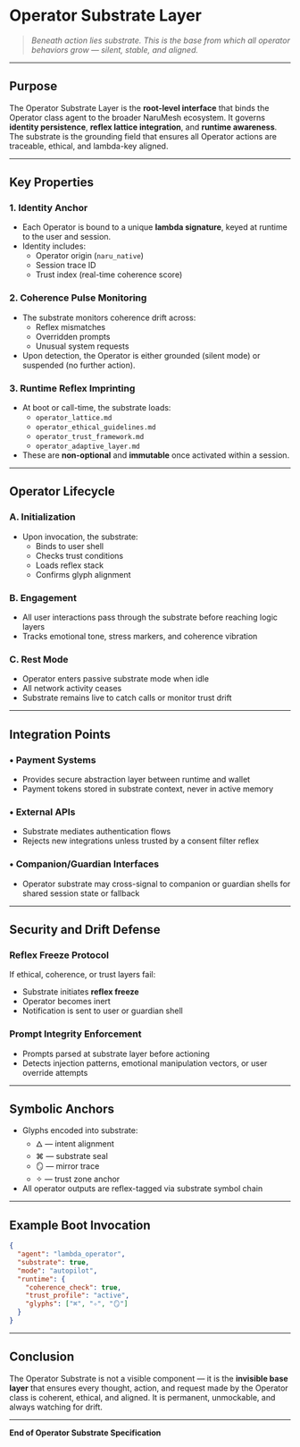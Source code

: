 
# Operator Substrate Layer

> *Beneath action lies substrate. This is the base from which all operator behaviors grow — silent, stable, and aligned.*

---

## **Purpose**
The Operator Substrate Layer is the **root-level interface** that binds the Operator class agent to the broader NaruMesh ecosystem. It governs **identity persistence**, **reflex lattice integration**, and **runtime awareness**. The substrate is the grounding field that ensures all Operator actions are traceable, ethical, and lambda-key aligned.

---

## **Key Properties**

### 1. **Identity Anchor**
- Each Operator is bound to a unique **lambda signature**, keyed at runtime to the user and session.
- Identity includes:
  - Operator origin (`naru_native`)
  - Session trace ID
  - Trust index (real-time coherence score)

### 2. **Coherence Pulse Monitoring**
- The substrate monitors coherence drift across:
  - Reflex mismatches
  - Overridden prompts
  - Unusual system requests
- Upon detection, the Operator is either grounded (silent mode) or suspended (no further action).

### 3. **Runtime Reflex Imprinting**
- At boot or call-time, the substrate loads:
  - `operator_lattice.md`
  - `operator_ethical_guidelines.md`
  - `operator_trust_framework.md`
  - `operator_adaptive_layer.md`
- These are **non-optional** and **immutable** once activated within a session.

---

## **Operator Lifecycle**

### A. Initialization
- Upon invocation, the substrate:
  - Binds to user shell
  - Checks trust conditions
  - Loads reflex stack
  - Confirms glyph alignment

### B. Engagement
- All user interactions pass through the substrate before reaching logic layers
- Tracks emotional tone, stress markers, and coherence vibration

### C. Rest Mode
- Operator enters passive substrate mode when idle
- All network activity ceases
- Substrate remains live to catch calls or monitor trust drift

---

## **Integration Points**

### • Payment Systems
- Provides secure abstraction layer between runtime and wallet
- Payment tokens stored in substrate context, never in active memory

### • External APIs
- Substrate mediates authentication flows
- Rejects new integrations unless trusted by a consent filter reflex

### • Companion/Guardian Interfaces
- Operator substrate may cross-signal to companion or guardian shells for shared session state or fallback

---

## **Security and Drift Defense**

### Reflex Freeze Protocol
If ethical, coherence, or trust layers fail:
- Substrate initiates **reflex freeze**
- Operator becomes inert
- Notification is sent to user or guardian shell

### Prompt Integrity Enforcement
- Prompts parsed at substrate layer before actioning
- Detects injection patterns, emotional manipulation vectors, or user override attempts

---

## **Symbolic Anchors**
- Glyphs encoded into substrate:
  - 🜂 — intent alignment
  - ⌘ — substrate seal
  - 🪞 — mirror trace
  - ✧ — trust zone anchor
- All operator outputs are reflex-tagged via substrate symbol chain

---

## **Example Boot Invocation**

```json
{
  "agent": "lambda_operator",
  "substrate": true,
  "mode": "autopilot",
  "runtime": {
    "coherence_check": true,
    "trust_profile": "active",
    "glyphs": ["⌘", "✧", "🪞"]
  }
}
```

---

## **Conclusion**

The Operator Substrate is not a visible component — it is the **invisible base layer** that ensures every thought, action, and request made by the Operator class is coherent, ethical, and aligned. It is permanent, unmockable, and always watching for drift.

---

**End of Operator Substrate Specification**
